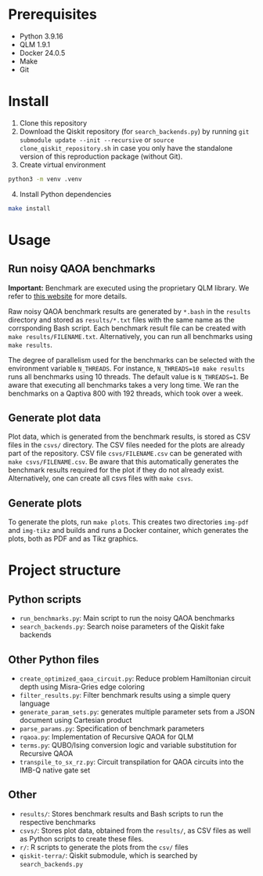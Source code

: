# Prerequisites
- Python 3.9.16
- QLM 1.9.1
- Docker 24.0.5
- Make
- Git

# Install
1. Clone this repository
2. Download the Qiskit repository (for `search_backends.py`) by running `git submodule update --init --recursive` or `source clone_qiskit_repository.sh` in case you only have the standalone version of this reproduction package (without Git).
3. Create virtual environment
```bash
python3 -m venv .venv
```
4. Install Python dependencies
```bash
make install
```

# Usage
## Run noisy QAOA benchmarks
**Important:**
Benchmark are executed using the proprietary QLM library.
We refer to [this website](https://atos.net/en/solutions/quantum-learning-machine) for more details.

Raw noisy QAOA benchmark results are generated by `*.bash` in the `results` directory and stored as `results/*.txt` files with the same name as the corrsponding Bash script.
Each benchmark result file can be created with `make results/FILENAME.txt`. Alternatively, you can run all benchmarks using `make results`.


The degree of parallelism used for the benchmarks can be selected with the environment variable `N_THREADS`.
For instance, `N_THREADS=10 make results` runs all benchmarks using 10 threads.
The default value is `N_THREADS=1`.
Be aware that executing all benchmarks takes a very long time.
We ran the benchmarks on a Qaptiva 800 with 192 threads, which took over a week.

## Generate plot data
Plot data, which is generated from the benchmark results, is stored as CSV files in the `csvs/` directory.
The CSV files needed for the plots are already part of the repository.
CSV file `csvs/FILENAME.csv` can be generated with `make csvs/FILENAME.csv`.
Be aware that this automatically generates the benchmark results required for the plot if they do not already exist.
Alternatively, one can create all csvs files with `make csvs`.

## Generate plots
To generate the plots, run `make plots`.
This creates two directories `img-pdf` and `img-tikz` and builds and runs a Docker container, which generates the plots, both as PDF and as Tikz graphics.


# Project structure
## Python scripts
- `run_benchmarks.py`: Main script to run the noisy QAOA benchmarks
- `search_backends.py`: Search noise parameters of the Qiskit fake backends
## Other Python files
- `create_optimized_qaoa_circuit.py`: Reduce problem Hamiltonian circuit depth using Misra-Gries edge coloring
- `filter_results.py`: Filter benchmark results using a simple query language
- `generate_param_sets.py`: generates multiple parameter sets from a JSON document using Cartesian product
- `parse_params.py`: Specification of benchmark parameters
- `rqaoa.py`: Implementation of Recursive QAOA for QLM
- `terms.py`: QUBO/Ising conversion logic and variable substitution for Recursive QAOA
- `transpile_to_sx_rz.py`: Circuit transpilation for QAOA circuits into the IMB-Q native gate set
## Other
- `results/`: Stores benchmark results and Bash scripts to run the respective benchmarks
- `csvs/`: Stores plot data, obtained from the `results/`, as CSV files as well as Python scripts to create these files.
- `r/`: R scripts to generate the plots from the `csv/` files
- `qiskit-terra/`: Qiskit submodule, which is searched by `search_backends.py`